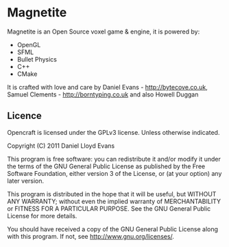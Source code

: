 # Magnetite
Magnetite is an Open Source voxel game & engine, it is powered by:

  * OpenGL
  * SFML
  * Bullet Physics
  * C++
  * CMake
  
It is crafted with love and care by Daniel Evans - http://bytecove.co.uk, Samuel Clements - http://borntyping.co.uk and also Howell Duggan

Licence
-------

Opencraft is licensed under the GPLv3 license. Unless otherwise indicated.

Copyright (C) 2011  Daniel Lloyd Evans

This program is free software: you can redistribute it and/or modify
it under the terms of the GNU General Public License as published by
the Free Software Foundation, either version 3 of the License, or
(at your option) any later version.

This program is distributed in the hope that it will be useful,
but WITHOUT ANY WARRANTY; without even the implied warranty of
MERCHANTABILITY or FITNESS FOR A PARTICULAR PURPOSE.  See the
GNU General Public License for more details.

You should have received a copy of the GNU General Public License
along with this program.  If not, see <http://www.gnu.org/licenses/>.

